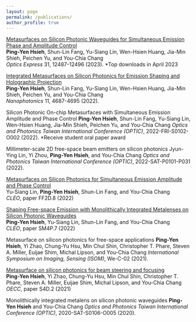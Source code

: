 ```yaml
---
layout: page
permalink: /publications/
author_profile: true
---
```

[Metasurfaces on Silicon Photonic Waveguides for Simultaneous Emission Phase and Amplitude Control](https://doi.org/10.1364/OE.487589)  
**Ping-Yen Hsieh**, Shun-Lin Fang, Yu-Siang Lin, Wen-Hsien Huang, Jia-Min Shieh, Peichen Yu, and You-Chia Chang  
*Optics Express* 31, 12487-12496 (2023). *Top downloads in April 2023

[Integrated Metasurfaces on Silicon Photonics for Emission Shaping and Holographic Projection](https://doi.org/10.1515/nanoph-2022-0344)  
**Ping-Yen Hsieh**, Shun-Lin Fang, Yu-Siang Lin, Wen-Hsien Huang, Jia-Min Shieh, Peichen Yu, and You-Chia Chang  
*Nanophotonics* 11, 4687-4695 (2022).

Silicon Photonic On-chip Metasurfaces with Simultaneous Emission Amplitude and Phase Control
**Ping-Yen Hsieh**, Shun-Lin Fang, Yu-Siang Lin, Wen-Hsien Huang, Jia-Min Shieh, Peichen Yu, and You-Chia Chang
*Optics and Photonics Taiwan International Conference (OPTIC)*, 2022-FRI-S0102-O002 (2022). *Receive student oral paper award

Millimeter-scale 2D free-space beam emitters on silicon photonics
Jyun-Ying Lin, Yi Zhou, **Ping-Yen Hsieh**, and You-Chia Chang
*Optics and Photonics Taiwan International Conference (OPTIC)*, 2022-SAT-P0101-P031 (2022).

[Metasurfaces on Silicon Photonics for Simultaneous Emission Amplitude and Phase Control](https://doi.org/10.1364/CLEO_QELS.2022.FF2D.8)  
Yu-Siang Lin, **Ping-Yen Hsieh**, Shun-Lin Fang, and You-Chia Chang  
*CLEO*, paper FF2D.8 (2022)  

[Shaping Free-space Emission with Monolithically Integrated Metalenses on Silicon Photonic Waveguides](https://doi.org/10.1364/CLEO_SI.2022.SM4P.7)  
**Ping-Yen Hsieh**, Yu-Siang Lin, Shun-Lin Fang, and You-Chia Chang  
*CLEO*, paper SM4P.7 (2022)  

Metasurface on silicon photonics for free-space applications
**Ping-Yen Hsieh**, Yi Zhao, Chung-Yu Hsu, Min Chul Shin, Christopher T. Phare, Steven A. Miller, Euijae Shim, Michal Lipson, and You-Chia Chang 
*International Symposium on Imaging, Sensing (ISOM)*, We-C-02 (2021).

[Metasurface on silicon photonics for beam steering and focusing](https://doi.org/10.1364/OECC.2021.S4D.2)  
**Ping-Yen Hsieh**, Yi Zhao, Chung-Yu Hsu, Min Chul Shin, Christopher T. Phare, Steven A. Miller, Euijae Shim, Michal Lipson, and You-Chia Chang  
*OECC*, paper S4D.2 (2021)  

Monolithically integrated metalens on silicon photonic waveguides
**Ping-Yen Hsieh** and You-Chia Chang
*Optics and Photonics Taiwan International Conference (OPTIC)*, 2020-SAT-S0106-O005 (2020).
